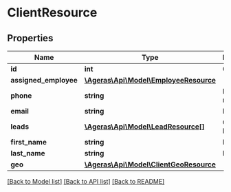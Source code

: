 # ClientResource

## Properties
Name | Type | Description | Notes
------------ | ------------- | ------------- | -------------
**id** | **int** | Client id. | [optional] 
**assigned_employee** | [**\Ageras\Api\Model\EmployeeResource**](EmployeeResource.md) |  | [optional] 
**phone** | **string** | Phone number | [optional] 
**email** | **string** | Email | [optional] 
**leads** | [**\Ageras\Api\Model\LeadResource[]**](LeadResource.md) | Client&#39;s leads. | [optional] 
**first_name** | **string** | First name | [optional] 
**last_name** | **string** | Last name | [optional] 
**geo** | [**\Ageras\Api\Model\ClientGeoResource**](ClientGeoResource.md) |  | [optional] 

[[Back to Model list]](../README.md#documentation-for-models) [[Back to API list]](../README.md#documentation-for-api-endpoints) [[Back to README]](../README.md)


